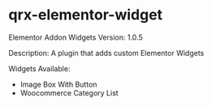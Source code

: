 # qrx-elementor-widget
Elementor Addon Widgets
Version: 1.0.5


Description: 
A plugin that adds custom Elementor Widgets

Widgets Available:
- Image Box With Button
- Woocommerce Category List
